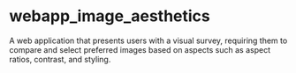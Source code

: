 # webapp_image_aesthetics
A web application that presents users with a visual survey, requiring them to compare and select preferred images based on aspects such as aspect ratios, contrast, and styling.
